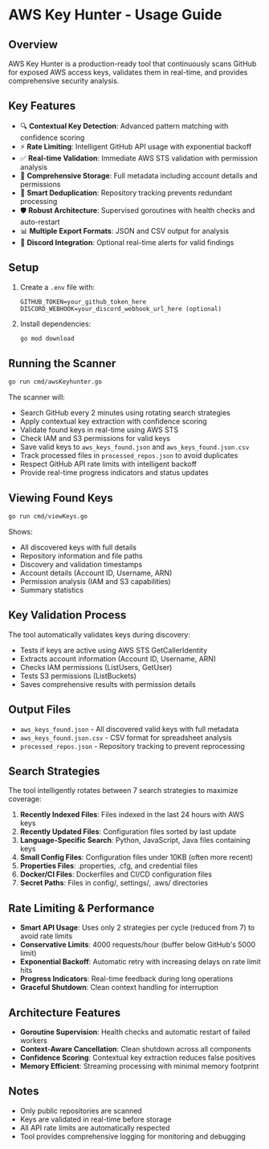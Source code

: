 # AWS Key Hunter - Usage Guide

## Overview
AWS Key Hunter is a production-ready tool that continuously scans GitHub for exposed AWS access keys, validates them in real-time, and provides comprehensive security analysis.

## Key Features
- 🔍 **Contextual Key Detection**: Advanced pattern matching with confidence scoring
- ⚡ **Rate Limiting**: Intelligent GitHub API usage with exponential backoff
- ✅ **Real-time Validation**: Immediate AWS STS validation with permission analysis
- 💾 **Comprehensive Storage**: Full metadata including account details and permissions
- 🔄 **Smart Deduplication**: Repository tracking prevents redundant processing
- 🛡️ **Robust Architecture**: Supervised goroutines with health checks and auto-restart
- 📊 **Multiple Export Formats**: JSON and CSV output for analysis
- 🚨 **Discord Integration**: Optional real-time alerts for valid findings

## Setup
1. Create a `.env` file with:
   ```
   GITHUB_TOKEN=your_github_token_here
   DISCORD_WEBHOOK=your_discord_webhook_url_here (optional)
   ```

2. Install dependencies:
   ```bash
   go mod download
   ```

## Running the Scanner
```bash
go run cmd/awsKeyhunter.go
```

The scanner will:
- Search GitHub every 2 minutes using rotating search strategies
- Apply contextual key extraction with confidence scoring
- Validate found keys in real-time using AWS STS
- Check IAM and S3 permissions for valid keys
- Save valid keys to `aws_keys_found.json` and `aws_keys_found.json.csv`
- Track processed files in `processed_repos.json` to avoid duplicates
- Respect GitHub API rate limits with intelligent backoff
- Provide real-time progress indicators and status updates

## Viewing Found Keys
```bash
go run cmd/viewKeys.go
```

Shows:
- All discovered keys with full details
- Repository information and file paths
- Discovery and validation timestamps
- Account details (Account ID, Username, ARN)
- Permission analysis (IAM and S3 capabilities)
- Summary statistics

## Key Validation Process
The tool automatically validates keys during discovery:
- Tests if keys are active using AWS STS GetCallerIdentity
- Extracts account information (Account ID, Username, ARN)
- Checks IAM permissions (ListUsers, GetUser)
- Tests S3 permissions (ListBuckets)
- Saves comprehensive results with permission details

## Output Files
- `aws_keys_found.json` - All discovered valid keys with full metadata
- `aws_keys_found.json.csv` - CSV format for spreadsheet analysis
- `processed_repos.json` - Repository tracking to prevent reprocessing

## Search Strategies
The tool intelligently rotates between 7 search strategies to maximize coverage:
1. **Recently Indexed Files**: Files indexed in the last 24 hours with AWS keys
2. **Recently Updated Files**: Configuration files sorted by last update
3. **Language-Specific Search**: Python, JavaScript, Java files containing keys
4. **Small Config Files**: Configuration files under 10KB (often more recent)
5. **Properties Files**: .properties, .cfg, and credential files
6. **Docker/CI Files**: Dockerfiles and CI/CD configuration files
7. **Secret Paths**: Files in config/, settings/, .aws/ directories

## Rate Limiting & Performance
- **Smart API Usage**: Uses only 2 strategies per cycle (reduced from 7) to avoid rate limits
- **Conservative Limits**: 4000 requests/hour (buffer below GitHub's 5000 limit)
- **Exponential Backoff**: Automatic retry with increasing delays on rate limit hits
- **Progress Indicators**: Real-time feedback during long operations
- **Graceful Shutdown**: Clean context handling for interruption

## Architecture Features
- **Goroutine Supervision**: Health checks and automatic restart of failed workers
- **Context-Aware Cancellation**: Clean shutdown across all components
- **Confidence Scoring**: Contextual key extraction reduces false positives
- **Memory Efficient**: Streaming processing with minimal memory footprint

## Notes
- Only public repositories are scanned
- Keys are validated in real-time before storage
- All API rate limits are automatically respected
- Tool provides comprehensive logging for monitoring and debugging
